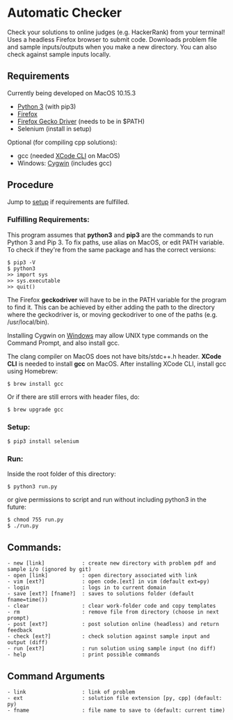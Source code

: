 # Automatic Checker

Check your solutions to online judges (e.g. HackerRank) from your terminal! Uses a headless Firefox browser to submit code. Downloads problem file and sample inputs/outputs when you make a new directory. You can also check against sample inputs locally.

## Requirements
Currently being developed on MacOS 10.15.3


- [Python 3](https://www.python.org/downloads/) (with pip3)
- [Firefox](https://www.mozilla.org/en-US/firefox/new/)
- [Firefox Gecko Driver](https://github.com/mozilla/geckodriver/releases) (needs to be in $PATH)
- Selenium (install in setup)

Optional (for compiling cpp solutions):

- gcc (needed [XCode CLI](https://developer.apple.com/download/more/) on MacOS) 
- Windows: [Cygwin](https://preshing.com/20141108/how-to-install-the-latest-gcc-on-windows/) (includes gcc)


## Procedure

Jump to [setup](#setup) if requirements are fulfilled.

### Fulfilling Requirements:
This program assumes that __python3__ and __pip3__ are the commands to run Python 3 and Pip 3. To fix paths, use alias on MacOS, or edit PATH variable. To check if they're from the same package and has the correct versions:

```
$ pip3 -V
$ python3
>> import sys
>> sys.executable
>> quit()
```

The Firefox __geckodriver__ will have to be in the PATH variable for the program to find it. This can be achieved by either adding the path to the directory where the geckodriver is, or moving geckodriver to one of the paths (e.g. /usr/local/bin).

Installing Cygwin on [Windows](https://preshing.com/20141108/how-to-install-the-latest-gcc-on-windows/) may allow UNIX type commands on the Command Prompt, and also install gcc.

The clang compiler on MacOS does not have bits/stdc++.h header. __XCode CLI__ is needed to install __gcc__ on MacOS. After installing XCode CLI, install gcc using Homebrew:

```
$ brew install gcc
```
Or if there are still errors with header files, do:
```
$ brew upgrade gcc
```

### <a id="setup">Setup</a>:
```shell
$ pip3 install selenium
```

### Run:
Inside the root folder of this directory:
```shell
$ python3 run.py
```
or give permissions to script and run without including python3 in the future:
```shell
$ chmod 755 run.py
$ ./run.py
```

## Commands:
```
- new [link]            : create new directory with problem pdf and sample i/o (ignored by git)
- open [link]           : open directory associated with link
- vim [ext?]            : open code.[ext] in vim (default ext=py)
- login                 : logs in to current domain
- save [ext?] [fname?]  : saves to solutions folder (default fname=time())
- clear                 : clear work-folder code and copy templates
- rm                    : remove file from directory (choose in next prompt)
- post [ext?]           : post solution online (headless) and return feedback
- check	[ext?]          : check solution against sample input and output (diff)
- run [ext?]            : run solution using sample input (no diff)
- help                  : print possible commands
```

## Command Arguments 
```
- link                  : link of problem
- ext                   : solution file extension [py, cpp] (default: py)
- fname                 : file name to save to (default: current time)
```
